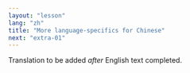 ```yaml
---
layout: "lesson"
lang: "zh"
title: "More language-specifics for Chinese"
next: "extra-01"
---
```

Translation to be added _after_ English text completed.
